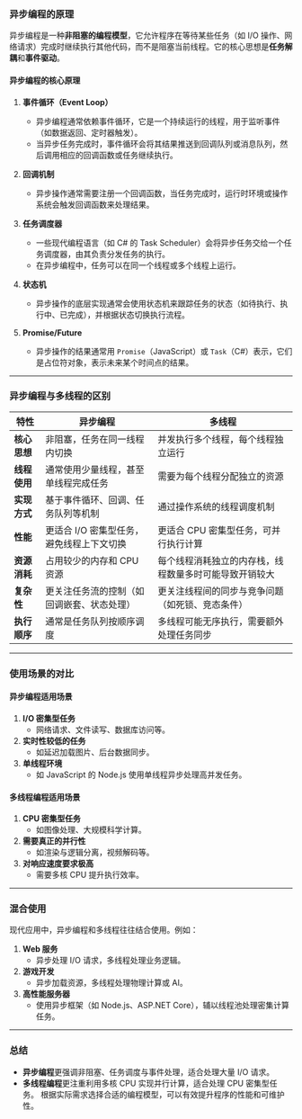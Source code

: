 ### **异步编程的原理**

异步编程是一种**非阻塞的编程模型**，它允许程序在等待某些任务（如 I/O 操作、网络请求）完成时继续执行其他代码，而不是阻塞当前线程。它的核心思想是**任务解耦**和**事件驱动**。

#### **异步编程的核心原理**
1. **事件循环（Event Loop）**
   - 异步编程通常依赖事件循环，它是一个持续运行的线程，用于监听事件（如数据返回、定时器触发）。
   - 当异步任务完成时，事件循环会将其结果推送到回调队列或消息队列，然后调用相应的回调函数或任务继续执行。

2. **回调机制**
   - 异步操作通常需要注册一个回调函数，当任务完成时，运行时环境或操作系统会触发回调函数来处理结果。

3. **任务调度器**
   - 一些现代编程语言（如 C# 的 Task Scheduler）会将异步任务交给一个任务调度器，由其负责分发任务的执行。
   - 在异步编程中，任务可以在同一个线程或多个线程上运行。

4. **状态机**
   - 异步操作的底层实现通常会使用状态机来跟踪任务的状态（如待执行、执行中、已完成），并根据状态切换执行流程。

5. **Promise/Future**
   - 异步操作的结果通常用 `Promise`（JavaScript）或 `Task`（C#）表示，它们是占位符对象，表示未来某个时间点的结果。

---

### **异步编程与多线程的区别**

| **特性**                | **异步编程**                                               | **多线程**                                               |
|-------------------------|----------------------------------------------------------|----------------------------------------------------------|
| **核心思想**            | 非阻塞，任务在同一线程内切换                               | 并发执行多个线程，每个线程独立运行                       |
| **线程使用**            | 通常使用少量线程，甚至单线程完成任务                      | 需要为每个线程分配独立的资源                             |
| **实现方式**            | 基于事件循环、回调、任务队列等机制                         | 通过操作系统的线程调度机制                              |
| **性能**                | 更适合 I/O 密集型任务，避免线程上下文切换                 | 更适合 CPU 密集型任务，可并行执行计算                   |
| **资源消耗**            | 占用较少的内存和 CPU 资源                                 | 每个线程消耗独立的内存栈，线程数量多时可能导致开销较大   |
| **复杂性**              | 更关注任务流的控制（如回调嵌套、状态处理）                | 更关注线程间的同步与竞争问题（如死锁、竞态条件）         |
| **执行顺序**            | 通常是任务队列按顺序调度                                  | 多线程可能无序执行，需要额外处理任务同步                 |

---

### **使用场景的对比**

#### **异步编程适用场景**
1. **I/O 密集型任务**
   - 网络请求、文件读写、数据库访问等。
2. **实时性较低的任务**
   - 如延迟加载图片、后台数据同步。
3. **单线程环境**
   - 如 JavaScript 的 Node.js 使用单线程异步处理高并发任务。

#### **多线程编程适用场景**
1. **CPU 密集型任务**
   - 如图像处理、大规模科学计算。
2. **需要真正的并行性**
   - 如渲染与逻辑分离，视频解码等。
3. **对响应速度要求极高**
   - 需要多核 CPU 提升执行效率。

---

### **混合使用**
现代应用中，异步编程和多线程往往结合使用。例如：
1. **Web 服务**
   - 异步处理 I/O 请求，多线程处理业务逻辑。
2. **游戏开发**
   - 异步加载资源，多线程处理物理计算或 AI。
3. **高性能服务器**
   - 使用异步框架（如 Node.js、ASP.NET Core），辅以线程池处理密集计算任务。

---

### **总结**
- **异步编程**更强调非阻塞、任务调度与事件处理，适合处理大量 I/O 请求。
- **多线程编程**更注重利用多核 CPU 实现并行计算，适合处理 CPU 密集型任务。
根据实际需求选择合适的编程模型，可以有效提升程序的性能和可维护性。